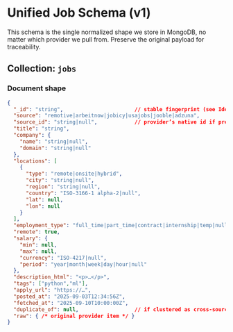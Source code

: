# Unified Job Schema (v1)

This schema is the single normalized shape we store in MongoDB, no matter which provider we pull from. Preserve the original payload for traceability.

## Collection: `jobs`

### Document shape
```json
{
  "_id": "string",                       // stable fingerprint (see Identity)
  "source": "remotive|arbeitnow|jobicy|usajobs|jooble|adzuna",
  "source_id": "string|null",            // provider’s native id if present
  "title": "string",
  "company": {
    "name": "string|null",
    "domain": "string|null"
  },
  "locations": [
    {
      "type": "remote|onsite|hybrid",
      "city": "string|null",
      "region": "string|null",
      "country": "ISO-3166-1 alpha-2|null",
      "lat": null,
      "lon": null
    }
  ],
  "employment_type": "full_time|part_time|contract|internship|temp|null",
  "remote": true,
  "salary": {
    "min": null,
    "max": null,
    "currency": "ISO-4217|null",
    "period": "year|month|week|day|hour|null"
  },
  "description_html": "<p>…</p>",
  "tags": ["python","ml"],
  "apply_url": "https://…",
  "posted_at": "2025-09-03T12:34:56Z",
  "fetched_at": "2025-09-10T10:00:00Z",
  "duplicate_of": null,                  // if clustered as cross-source duplicate
  "raw": { /* original provider item */ }
}
